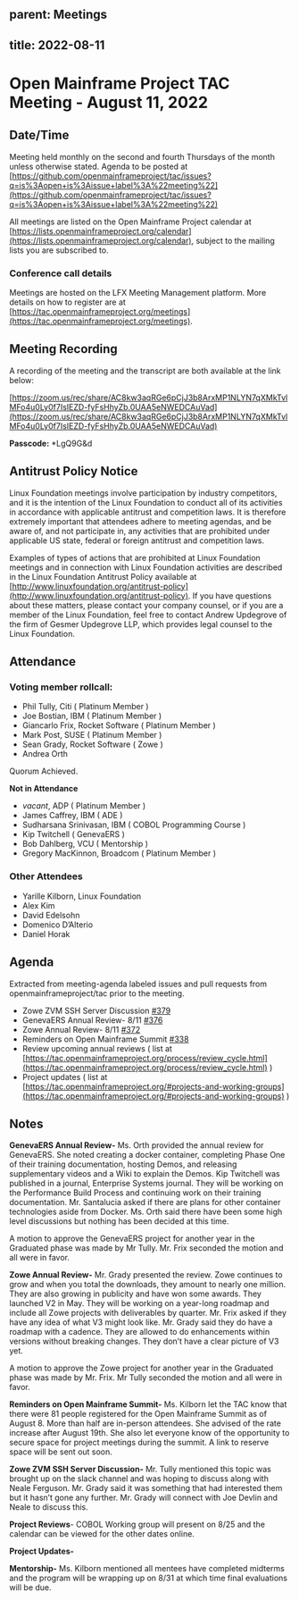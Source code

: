 

## **parent: Meetings**


## **title: 2022-08-11**


# **Open Mainframe Project TAC Meeting - August 11, 2022**


## **Date/Time**

Meeting held monthly on the second and fourth Thursdays of the month unless otherwise stated. Agenda to be posted at [https://github.com/openmainframeproject/tac/issues?q=is%3Aopen+is%3Aissue+label%3A%22meeting%22](https://github.com/openmainframeproject/tac/issues?q=is%3Aopen+is%3Aissue+label%3A%22meeting%22)

All meetings are listed on the Open Mainframe Project calendar at [https://lists.openmainframeproject.org/calendar](https://lists.openmainframeproject.org/calendar), subject to the mailing lists you are subscribed to.


### **Conference call details**

Meetings are hosted on the LFX Meeting Management platform. More details on how to register are at [https://tac.openmainframeproject.org/meetings](https://tac.openmainframeproject.org/meetings).


## **Meeting Recording**

A recording of the meeting and the transcript are both available at the link below:

[https://zoom.us/rec/share/AC8kw3aqRGe6pCjJ3b8ArxMP1NLYN7qXMkTvlMFo4u0Ly0f7IsIEZD-fyFsHhyZb.0UAA5eNWEDCAuVad](https://zoom.us/rec/share/AC8kw3aqRGe6pCjJ3b8ArxMP1NLYN7qXMkTvlMFo4u0Ly0f7IsIEZD-fyFsHhyZb.0UAA5eNWEDCAuVad)

**Passcode:** *LgQ9G&d


## **Antitrust Policy Notice**

Linux Foundation meetings involve participation by industry competitors, and it is the intention of the Linux Foundation to conduct all of its activities in accordance with applicable antitrust and competition laws. It is therefore extremely important that attendees adhere to meeting agendas, and be aware of, and not participate in, any activities that are prohibited under applicable US state, federal or foreign antitrust and competition laws.

Examples of types of actions that are prohibited at Linux Foundation meetings and in connection with Linux Foundation activities are described in the Linux Foundation Antitrust Policy available at [http://www.linuxfoundation.org/antitrust-policy](http://www.linuxfoundation.org/antitrust-policy). If you have questions about these matters, please contact your company counsel, or if you are a member of the Linux Foundation, feel free to contact Andrew Updegrove of the firm of Gesmer Updegrove LLP, which provides legal counsel to the Linux Foundation.


## **Attendance**


### **Voting member rollcall:**



*  Phil Tully, Citi ( Platinum Member )
*  Joe Bostian, IBM ( Platinum Member )
*  Giancarlo Frix, Rocket Software ( Platinum Member )
*  Mark Post, SUSE ( Platinum Member )
*  Sean Grady, Rocket Software ( Zowe )
*  Andrea Orth 

Quorum Achieved.

**Not in Attendance**



*  _vacant_, ADP ( Platinum Member )
*  James Caffrey, IBM ( ADE )
*  Sudharsana Srinivasan, IBM ( COBOL Programming Course )
*  Kip Twitchell ( GenevaERS )
*  Bob Dahlberg, VCU ( Mentorship )
*  Gregory MacKinnon, Broadcom ( Platinum Member )


### **Other Attendees**



* Yarille Kilborn, Linux Foundation
* Alex Kim
* David Edelsohn
* Domenico D’Alterio
* Daniel Horak


## **Agenda**

Extracted from meeting-agenda labeled issues and pull requests from openmainframeproject/tac prior to the meeting.



* Zowe ZVM SSH Server Discussion [#379](https://github.com/openmainframeproject/tac/issues/379)
* GenevaERS Annual Review- 8/11 [#376](https://github.com/openmainframeproject/tac/issues/376)
* Zowe Annual Review- 8/11 [#372](https://github.com/openmainframeproject/tac/issues/372)
* Reminders on Open Mainframe Summit [#338](https://github.com/openmainframeproject/tac/issues/338)
* Review upcoming annual reviews ( list at [https://tac.openmainframeproject.org/process/review_cycle.html](https://tac.openmainframeproject.org/process/review_cycle.html) )
* Project updates ( list at [https://tac.openmainframeproject.org/#projects-and-working-groups](https://tac.openmainframeproject.org/#projects-and-working-groups) )


## **Notes**

**GenevaERS Annual Review-** Ms. Orth provided the annual review for GenevaERS. She noted creating a docker container, completing Phase One of their training documentation, hosting Demos, and releasing supplementary videos and a Wiki to explain the Demos. Kip Twitchell was published in a journal, Enterprise Systems journal. They will be working on the Performance Build Process and continuing work on their training documentation. Mr. Santalucia asked if there are plans for other container technologies aside from Docker. Ms. Orth said there have been some high level discussions but nothing has been decided at this time.

A motion to approve the GenevaERS project for another year in the Graduated phase was made by Mr Tully. Mr. Frix seconded the motion and all were in favor.

**Zowe Annual Review-** Mr. Grady presented the review. Zowe continues to grow and when you total the downloads, they amount to nearly one million. They are also growing in publicity and have won some awards. They launched V2 in May. They will be working on a year-long roadmap and include all Zowe projects with deliverables by quarter. Mr. Frix asked if they have any idea of what V3 might look like. Mr. Grady said they do have a roadmap with a cadence. They are allowed to do enhancements within versions without breaking changes. They don’t have a clear picture of V3 yet.

A motion to approve the Zowe project for another year in the Graduated phase was made by Mr. Frix. Mr Tully seconded the motion and all were in favor.

**Reminders on Open Mainframe Summit-** Ms. Kilborn let the TAC know that there were 81 people registered for the Open Mainframe Summit as of August 8. More than half are in-person attendees. She advised of the rate increase after August 19th. She also let everyone know of the opportunity to secure space for project meetings during the summit. A link to reserve space will be sent out soon. 

**Zowe ZVM SSH Server Discussion-** Mr. Tully mentioned this topic was brought up on the slack channel and was hoping to discuss along with Neale Ferguson. Mr. Grady said it was something that had interested them but it hasn’t gone any further. Mr. Grady will connect with Joe Devlin and Neale to discuss this.

**Project Reviews**- COBOL Working group will present on 8/25 and the calendar can be viewed for the other dates online.

**Project Updates-**

**Mentorship-** Ms. Kilborn mentioned all mentees have completed midterms and the program will be wrapping up on 8/31 at which time final evaluations will be due.
